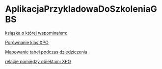# AplikacjaPrzykladowaDoSzkoleniaGBS



<a href="https://helion.pl/ksiazki/bardziej-efektywny-c-50-sposobow-ulepszenia-jezyka-c-bill-wagner,a_0d3p.htm#format/d" target="_blank">ksiązka o której wspominałem:</a>

<a href="https://docs.devexpress.com/XPO/3311/create-a-data-model/xpo-classes-comparison?p=netstandard" target="_blank">Porównanie klas XPO</a>

<a href="https://docs.devexpress.com/XPO/2125/create-a-data-model/inheritance-mapping" target="_blank">Mapowanie tabel podczas dziedziczenia</a>


<a href="https://docs.devexpress.com/XPO/2041/create-a-data-model/relationships-between-objects" target="_blank">relacje pomiędzy obiektami XPO</a>
